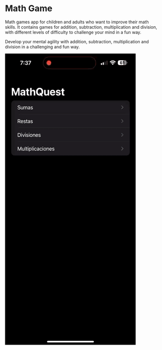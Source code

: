 # Math Game

Math games app for children and adults who want to improve their math skills.
It contains games for addition, subtraction, multiplication and division, with different levels of difficulty to
challenge your mind in a fun way.

Develop your mental agility with addition, subtraction, multiplication and division in a challenging and fun way.

![image](image.GIF)
